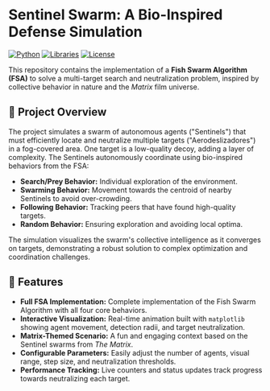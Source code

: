 # Sentinel Swarm: A Bio-Inspired Defense Simulation

[![Python](https://img.shields.io/badge/Python-3.x-blue?logo=python)](https://www.python.org/)
[![Libraries](https://img.shields.io/badge/Libraries-NumPy%20%7C%20Matplotlib-orange)](https://numpy.org/)
[![License](https://img.shields.io/badge/License-MIT-green)](LICENSE)

This repository contains the implementation of a **Fish Swarm Algorithm (FSA)** to solve a multi-target search and neutralization problem, inspired by collective behavior in nature and the *Matrix* film universe.

## 🧠 Project Overview

The project simulates a swarm of autonomous agents ("Sentinels") that must efficiently locate and neutralize multiple targets ("Aerodeslizadores") in a fog-covered area. One target is a low-quality decoy, adding a layer of complexity. The Sentinels autonomously coordinate using bio-inspired behaviors from the FSA:

- **Search/Prey Behavior:** Individual exploration of the environment.
- **Swarming Behavior:** Movement towards the centroid of nearby Sentinels to avoid over-crowding.
- **Following Behavior:** Tracking peers that have found high-quality targets.
- **Random Behavior:** Ensuring exploration and avoiding local optima.

The simulation visualizes the swarm's collective intelligence as it converges on targets, demonstrating a robust solution to complex optimization and coordination challenges.

## 🚀 Features

- **Full FSA Implementation:** Complete implementation of the Fish Swarm Algorithm with all four core behaviors.
- **Interactive Visualization:** Real-time animation built with `matplotlib` showing agent movement, detection radii, and target neutralization.
- **Matrix-Themed Scenario:** A fun and engaging context based on the Sentinel swarms from *The Matrix*.
- **Configurable Parameters:** Easily adjust the number of agents, visual range, step size, and neutralization thresholds.
- **Performance Tracking:** Live counters and status updates track progress towards neutralizing each target.
